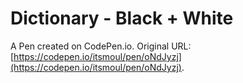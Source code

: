 # Dictionary - Black + White

A Pen created on CodePen.io. Original URL: [https://codepen.io/itsmoul/pen/oNdJyzj](https://codepen.io/itsmoul/pen/oNdJyzj).

